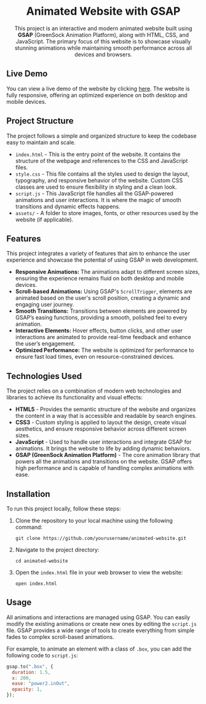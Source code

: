 <h1 align="center">Animated Website with GSAP</h1>

<p align="center">This project is an interactive and modern animated website built using <strong>GSAP</strong> (GreenSock Animation Platform), along with HTML, CSS, and JavaScript. The primary focus of this website is to showcase visually stunning animations while maintaining smooth performance across all devices and browsers.</p>

<h2>Live Demo</h2>
<p>You can view a live demo of the website by clicking <a href="https://yourwebsite.com" target="_blank">here</a>. The website is fully responsive, offering an optimized experience on both desktop and mobile devices.</p>

<h2>Project Structure</h2>
<p>The project follows a simple and organized structure to keep the codebase easy to maintain and scale.</p>
<ul>
  <li><code>index.html</code> - This is the entry point of the website. It contains the structure of the webpage and references to the CSS and JavaScript files.</li>
  <li><code>style.css</code> - This file contains all the styles used to design the layout, typography, and responsive behavior of the website. Custom CSS classes are used to ensure flexibility in styling and a clean look.</li>
  <li><code>script.js</code> - This JavaScript file handles all the GSAP-powered animations and user interactions. It is where the magic of smooth transitions and dynamic effects happens.</li>
  <li><code>assets/</code> - A folder to store images, fonts, or other resources used by the website (if applicable).</li>
</ul>

<h2>Features</h2>
<p>This project integrates a variety of features that aim to enhance the user experience and showcase the potential of using GSAP in web development.</p>
<ul>
  <li><strong>Responsive Animations:</strong> The animations adapt to different screen sizes, ensuring the experience remains fluid on both desktop and mobile devices.</li>
  <li><strong>Scroll-based Animations:</strong> Using GSAP's <code>ScrollTrigger</code>, elements are animated based on the user's scroll position, creating a dynamic and engaging user journey.</li>
  <li><strong>Smooth Transitions:</strong> Transitions between elements are powered by GSAP’s easing functions, providing a smooth, polished feel to every animation.</li>
  <li><strong>Interactive Elements:</strong> Hover effects, button clicks, and other user interactions are animated to provide real-time feedback and enhance the user’s engagement.</li>
  <li><strong>Optimized Performance:</strong> The website is optimized for performance to ensure fast load times, even on resource-constrained devices.</li>
</ul>

<h2>Technologies Used</h2>
<p>The project relies on a combination of modern web technologies and libraries to achieve its functionality and visual effects:</p>
<ul>
  <li><strong>HTML5</strong> - Provides the semantic structure of the website and organizes the content in a way that is accessible and readable by search engines.</li>
  <li><strong>CSS3</strong> - Custom styling is applied to layout the design, create visual aesthetics, and ensure responsive behavior across different screen sizes.</li>
  <li><strong>JavaScript</strong> - Used to handle user interactions and integrate GSAP for animations. It brings the website to life by adding dynamic behaviors.</li>
  <li><strong>GSAP (GreenSock Animation Platform)</strong> - The core animation library that powers all the animations and transitions on the website. GSAP offers high performance and is capable of handling complex animations with ease.</li>
</ul>

<h2>Installation</h2>
<p>To run this project locally, follow these steps:</p>
<ol>
  <li>Clone the repository to your local machine using the following command:
    <pre><code>git clone https://github.com/yourusername/animated-website.git</code></pre>
  </li>
  <li>Navigate to the project directory:
    <pre><code>cd animated-website</code></pre>
  </li>
  <li>Open the <code>index.html</code> file in your web browser to view the website:
    <pre><code>open index.html</code></pre>
  </li>
</ol>

<h2>Usage</h2>
<p>All animations and interactions are managed using GSAP. You can easily modify the existing animations or create new ones by editing the <code>script.js</code> file. GSAP provides a wide range of tools to create everything from simple fades to complex scroll-based animations.</p>

<p>For example, to animate an element with a class of <code>.box</code>, you can add the following code to <code>script.js</code>:</p>

```javascript
gsap.to(".box", {
  duration: 1.5,
  x: 200,
  ease: "power2.inOut",
  opacity: 1,
});
